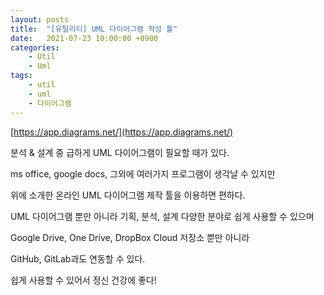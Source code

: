 ```yaml
---
layout: posts
title:  "[유틸리티] UML 다이어그램 작성 툴"
date:   2021-07-23 10:00:00 +0900
categories: 
    - Util 
    - Uml
tags: 
    - util
    - uml
    - 다이어그램
---
```


[https://app.diagrams.net/](https://app.diagrams.net/)

분석 & 설계 중 급하게 UML 다이어그램이 필요할 때가 있다.

ms office, google docs, 그외에 여러가지 프로그램이 생각날 수 있지만

위에 소개한 온라인 UML 다이어그램 제작 툴을 이용하면 편하다.

UML 다이어그램 뿐만 아니라 기획, 분석, 설계 다양한 분야로 쉽게 사용할 수 있으며

Google Drive, One Drive, DropBox Cloud 저장소 뿐만 아니라

GitHub, GitLab과도 연동할 수 있다.

쉽게 사용할 수 있어서 정신 건강에 좋다!